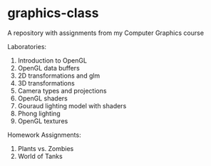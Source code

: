 # graphics-class
A repository with assignments from my Computer Graphics course

Laboratories:
1. Introduction to OpenGL
2. OpenGL data buffers
3. 2D transformations and glm
4. 3D transformations
5. Camera types and projections
6. OpenGL shaders
7. Gouraud lighting model with shaders
8. Phong lighting
9. OpenGL textures
    
Homework Assignments:
1. Plants vs. Zombies
2. World of Tanks

